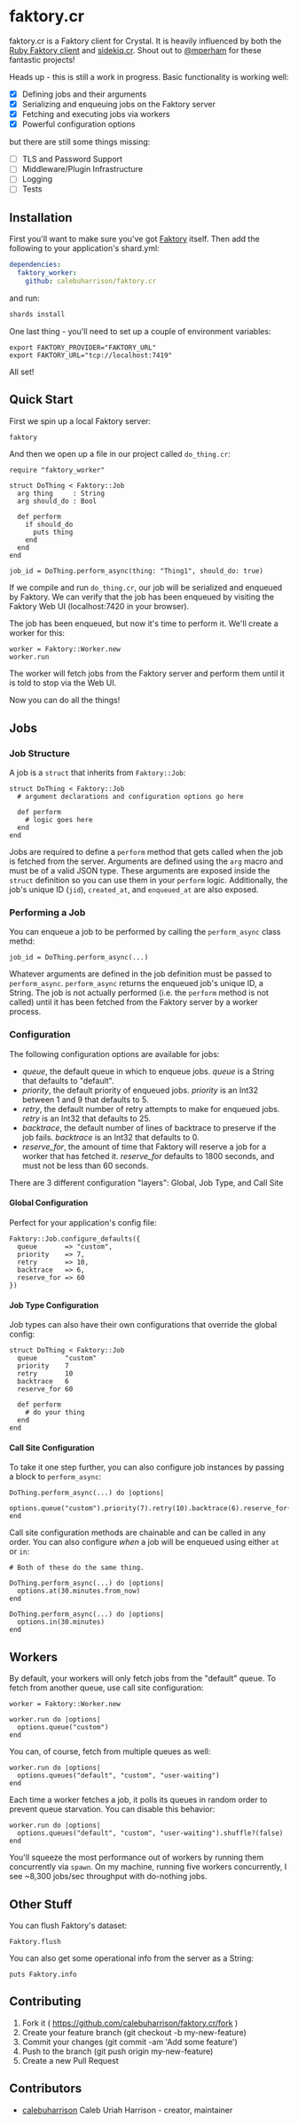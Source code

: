 # faktory.cr

faktory.cr is a Faktory client for Crystal. It is heavily influenced by both the
[Ruby Faktory client](https://github.com/contribsys/faktory_worker_ruby) and [sidekiq.cr](https://github.com/mperham/sidekiq.cr).
Shout out to [@mperham](https://github.com/mperham) for these fantastic projects!

Heads up - this is still a work in progress. Basic functionality is working well:

- [x] Defining jobs and their arguments
- [x] Serializing and enqueuing jobs on the Faktory server
- [x] Fetching and executing jobs via workers
- [x] Powerful configuration options

 but there are still some things missing:

- [ ] TLS and Password Support
- [ ] Middleware/Plugin Infrastructure
- [ ] Logging 
- [ ] Tests

## Installation

First you'll want to make sure you've got [Faktory](https://github.com/contribsys/faktory) itself. Then add the following to your
application's shard.yml:

```yaml
dependencies:
  faktory_worker:
    github: calebuharrison/faktory.cr
```

and run:

```sh
shards install
```

One last thing - you'll need to set up a couple of environment variables:

```
export FAKTORY_PROVIDER="FAKTORY_URL"
export FAKTORY_URL="tcp://localhost:7419"
```

All set!

## Quick Start

First we spin up a local Faktory server:

```sh
faktory
```

And then we open up a file in our project called `do_thing.cr`:

```crystal
require "faktory_worker"

struct DoThing < Faktory::Job
  arg thing     : String
  arg should_do : Bool

  def perform
    if should_do
      puts thing
    end
  end
end

job_id = DoThing.perform_async(thing: "Thing1", should_do: true)
```

If we compile and run `do_thing.cr`, our job will be serialized and enqueued by Faktory. We can verify that the job has been
enqueued by visiting the Faktory Web UI (localhost:7420 in your browser).

The job has been enqueued, but now it's time to perform it. We'll create a worker for this:

```crystal
worker = Faktory::Worker.new
worker.run
```

The worker will fetch jobs from the Faktory server and perform them until it is told to stop via the Web UI.

Now you can do all the things!

## Jobs

### Job Structure

A job is a `struct` that inherits from `Faktory::Job`:

```crystal
struct DoThing < Faktory::Job
  # argument declarations and configuration options go here

  def perform
    # logic goes here
  end
end
```
  
Jobs are required to define a `perform` method that gets called when the job is fetched from the server. Arguments are defined 
using the `arg` macro and must be of a valid JSON type. These arguments are exposed inside the `struct` definition so you can use
them in your `perform` logic. Additionally, the job's unique ID (`jid`), `created_at`, and `enqueued_at` are also exposed.

### Performing a Job

You can enqueue a job to be performed by calling the `perform_async` class methd:

```crystal
job_id = DoThing.perform_async(...)
```

Whatever arguments are defined in the job definition must be passed to `perform_async`. `perform_async` returns the enqueued job's
unique ID, a String. The job is not actually performed (i.e. the `perform` method is not called) until it has been fetched from 
the Faktory server by a worker process. 

### Configuration

The following configuration options are available for jobs:

- *queue*, the default queue in which to enqueue jobs. *queue* is a String that defaults to "default".
- *priority*, the default priority of enqueued jobs. *priority* is an Int32 between 1 and 9 that defaults to 5.
- *retry*, the default number of retry attempts to make for enqueued jobs. *retry* is an Int32 that defaults to 25.
- *backtrace*, the default number of lines of backtrace to preserve if the job fails. *backtrace* is an Int32 that defaults to 0.
- *reserve_for*, the amount of time that Faktory will reserve a job for a worker that has fetched it. *reserve_for* defaults to 1800
seconds, and must not be less than 60 seconds.

There are 3 different configuration "layers": Global, Job Type, and Call Site

#### Global Configuration

Perfect for your application's config file:

```crystal
Faktory::Job.configure_defaults({
  queue       => "custom",
  priority    => 7,
  retry       => 10,
  backtrace   => 6,
  reserve_for => 60
})
```

#### Job Type Configuration

Job types can also have their own configurations that override the global config:

```crystal
struct DoThing < Faktory::Job
  queue       "custom"
  priority    7
  retry       10
  backtrace   6
  reserve_for 60

  def perform
    # do your thing
  end
end
```

#### Call Site Configuration

To take it one step further, you can also configure job instances by passing a block to `perform_async`:

```crystal
DoThing.perform_async(...) do |options|
  options.queue("custom").priority(7).retry(10).backtrace(6).reserve_for(60.seconds)
end
```

Call site configuration methods are chainable and can be called in any order. You can also configure *when* a job will be enqueued
using either `at` or `in`:

```crystal
# Both of these do the same thing.

DoThing.perform_async(...) do |options|
  options.at(30.minutes.from_now)
end

DoThing.perform_async(...) do |options|
  options.in(30.minutes)
end
```

## Workers

By default, your workers will only fetch jobs from the "default" queue. To fetch from another queue, use call site configuration:

```crystal
worker = Faktory::Worker.new

worker.run do |options|
  options.queue("custom")
end
```

You can, of course, fetch from multiple queues as well:

```crystal
worker.run do |options|
  options.queues("default", "custom", "user-waiting")
end
```

Each time a worker fetches a job, it polls its queues in random order to prevent queue starvation. You can disable this behavior:

```crystal
worker.run do |options|
  options.queues("default", "custom", "user-waiting").shuffle?(false)
end
```

You'll squeeze the most performance out of workers by running them concurrently via `spawn`. On my machine, running five
workers concurrently, I see ~8,300 jobs/sec throughput with do-nothing jobs.

## Other Stuff

You can flush Faktory's dataset:

```crystal
Faktory.flush
```

You can also get some operational info from the server as a String:

```crystal
puts Faktory.info
```

## Contributing

1. Fork it ( https://github.com/calebuharrison/faktory.cr/fork )
2. Create your feature branch (git checkout -b my-new-feature)
3. Commit your changes (git commit -am 'Add some feature')
4. Push to the branch (git push origin my-new-feature)
5. Create a new Pull Request

## Contributors

- [calebuharrison](https://github.com/calebuharrison) Caleb Uriah Harrison - creator, maintainer
